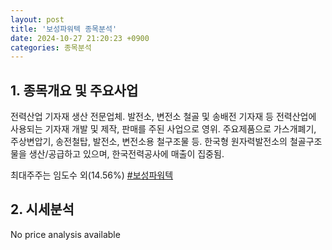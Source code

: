 ```yaml
---
layout: post
title: '보성파워텍 종목분석'
date: 2024-10-27 21:20:23 +0900
categories: 종목분석
---
```


## 1. 종목개요 및 주요사업

전력산업 기자재 생산 전문업체. 발전소, 변전소 철골 및 송배전 기자재 등 전력산업에 사용되는 기자재 개발 및 제작, 판매를 주된 사업으로 영위. 주요제품으로 가스개폐기, 주상변압기, 송전철탑, 발전소, 변전소용 철구조물 등. 한국형 원자력발전소의 철골구조물을 생산/공급하고 있으며, 한국전력공사에 매출이 집중됨.

최대주주는 임도수 외(14.56%)
[#보성파워텍](#)

## 2. 시세분석

No price analysis available
